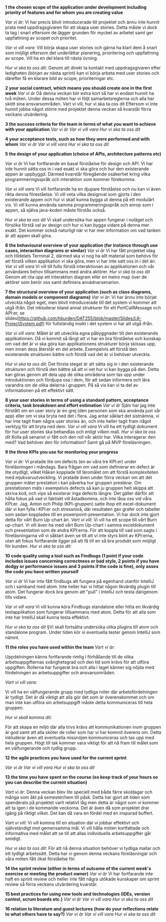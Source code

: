**1 the chosen scope of the application under development including priority of features and for whom you are creating value**

*Var vi är:* Vi har precis blivit introducerade till projektet och ännu inte hunnit prata med uppdragsgivaren för att skapa user stories. Detta måste vi dock ta tag i snart eftersom de lägger grunden för mycket av arbetet samt ger uppfattning av scopet och prioritet.

*Var vi vill vara:* Vill börja skapa user stories och gärna ha klart dem å snart som möjligt eftersom det underlättar planering, prioritering och uppfattning av scope. Vill ha en del klara till nästa övning.

*Hur vi ska ta oss dit:* Genom att direkt ta kontakt med uppdragsgivaren efter ledigheten (början av nästa sprint) kan vi börja arbeta med user stories och därefter få en klarare bild av scope, prioriteringar etc.

**2 your social contract, which means you should create one in the first week**
*Var vi är*
Då denna veckan blir extra kort så har vi endast hunnit ha två möten. Under dessa möten har vi följt samarbetsreglerna och alla har skött sina ansvarsområden.
Vart vi vill, hur vi ska ta oss dit
Eftersom vi inte hunnit jobba något större med projektet denna veckan så kvarstår förra veckans utvärdering.

**3 the success criteria for the team in terms of what you want to achieve with your application**
*Var vi är*
*Var vi vill vara*
*Hur vi ska ta oss dit*

**4 your acceptance tests, such as how they were performed and with whom**
*Var vi är*
*Var vi vill vara*
*Hur vi ska ta oss dit*

**5 the design of your application (choice of APIs, architecture patterns etc)**

*Var vi är* Vi har fortfarande en basal förståelse för design och API. Vi har inte hunnit sätta oss in i vad exakt vi ska göra och hur den existerande appen är uppbyggd. Därmed kvarstår föregående osäkerhet kring vilka programmeringsspråk och interaktion som kommer förekomma.

*Var vi vill vara* Vi vill fortfarande ha en djupare förståelse och nu kan vi även rikta denna föreståelse. Vi vill veta vilka designval som gjorts i den existerande appen och hur vi skall kunna bygga ut denna på ett modulärt vis. Vi vill kunna använda samma programmeringsspråk och anrop som i appen, så själva java-koden måste förstås
också.

*Hur vi ska ta oss dit* Vi skall undersöka hur appen fungerar i nuläget och försöka förstå val av design och hur vi kan bygga vidare på denna mer exakt. Det kommer också naturligt när vi har mer information om vad tanken är att appen skall göra.


**6 the behavioural overview of your application (for instance through use cases, interaction diagrams or similar)**
*Var vi är*
Vi har fått projektet idag och tilldelats Terminal 2, därmed ska vi nog ha allt material som behövs för att förstå vilken applikation vi ska göra, men vi har inte satt oss in i det än.
*Var vi vill vara*
Vi vill till fullo förstå interaktionan av applikationen och vår användares behov tillsammans med andra aktörer.
*Hur vi ska ta oss dit*
Genom att rita upp ett interaktion diagram eller en metro map över de aktörer som berör oss samt definiera anvädnarsenarion.

**7 the structural overview of your application (such as class diagrams, domain models or component diagrams)**
*Var vi är:*  Vi har ännu inte börjat utveckla något eget, men blivit introducerade till det system vi kommer att utgå ifrån. Det inkluderar bland annat strukturer för ett PortCallMessage och API:er, se slides(https://github.com/hburden/DAT255/blob/master/Slides/L6-ProjectSystem.pdf) för fullständig insikt i det system vi har att utgå ifrån.

*Var vi vill vara:* Målet är att utveckla egna påbyggnader till den existerande applikationen. Då vi kommit så långt att vi har en bra förståelse och kunskap om vad det är vi ska göra kan applikationens strukturer börja skissas upp, men innan dess återstår en del arbete. Exempelvis att förstå den existerande strukturen bättre och förstå vad det är vi behöver utveckla.  

*Hur vi ska ta oss dit:* Det första steget är att sätta sig in i den existerande strukturen och förstå den bättre så att vi vet hur vi kan bygga på den. Detta kan göras genom att dela upp de olika områdena som tas upp under introduktionen och fördjupa oss i dem, för att sedan informera och lära varandra om de olika delarna i gruppen. På så vis kan vi ta del av informationen på ett effektivt sätt.

**8 your user stories in terms of using a standard pattern, acceptance criteria, task breakdown and effort estimation**
*Var vi är*
Själv har jag inte förstått om en user story är en grej (den personen som ska använda just vår app) eller om vi ska bryta ned det i flera. Jag antar såklart det sistnämna, vi har inte tagit fram några user stories än, och inte heller tagit fram något verktyg för att bryta ned dem.
*Var vi vill vara*
Vi vill ha ett tydligt dokument för hur user stories ska behandlas och enligt vilken mall.
*Hur vi ska ta oss dit*
Kolla på senariot vi fått och den roll vår aktör har. Vilka interagerar den med? Vad behöver den för information? Samt gå på MVP föreläsningen.

**9 the three KPIs you use for monitoring your progress**

*Var vi är:*
Vi pratade lite om defects (en av våra tre KPI:er) under föreläsningen i måndags. Bara frågan om vad som definierar en defect är lite otydligt, vilket Håkan kopplade till läromålet om att förstå komplexiteten med mjukvaruutveckling. Vi pratade även under förra veckan om att det gruppen mäter prestation i kan påverka hur gruppen presterar. Om prestationen mäts i exempelvis defects så kan ju gruppen helt skippa att skriva kod, och vips så existerar inga defects längre. Det gäller därför att hålla fokus på vad vi faktiskt vill åstadkomma, och inte låsa oss vid våra KPI:er.
Jag, Anton och Philip (KPI-gruppen) satte ihop ett excel-dokument där vi kan fylla i KPI:er och stressnivå, där resultaten gav grafer och tabeller som sedan kopplades till en powerpoint-presentation. Vi har dock inte gjort detta för vårt Burn Up-chart än.
*Vart vi vill:*
Vi vill ha ett scope till vårt Burn up-chart. Vi vill även ha med vårt Burn Up-chart i samma exceldokument och presentation som de andra KPI:erna.
För att koppla till vad som sagts i föreläsningarna vill vi såklart även se till att vi inte styrs blint av KPI:erna, utan att fokus fortfarande ligger på att få till en så bra produkt som möjligt för kunden.
*Hur vi ska ta oss dit:*

**10 code quality using a tool such as Findbugs (1 point if your code includes issues concerning correctness or bad style, 2 points if you have dodgy or performance issues and 3 points if the code is fine), only asses the code you have written yourself**

*Var vi är* Vi har inte fått findbugs att fungera på egenhand utanför IntelliJ och i samband med atom. Inte heller har vi hittat någon likvärdig plugin till atom. Det fungerar dock bra genom att "pull" i IntelliJ och testa därigenom tills vidare.

*Var vi vill vara* Vi vill kunna köra Findbugs standalone eller hitta en likvärdig testapplikation som fungerar tillsammans med atom. Detta för att alla som inte har IntelliJ skall kunna testa effektivt.

*Hur vi ska ta oss dit* §Vi skall fortsätta undersöka olika plugins till atom och standalone program. Under tiden kör vi eventuella tester genom IntelliJ som nämnt.


**11 the roles you have used within the team**
*Vart vi är:*

Uppdelningen känns fortfarande rimlig i förhållande till de olika arbetsuppgifternas svårighetsgrad och den tid som krävs för att utföra uppgiften. Rollerna har fungerat bra och alla i laget känner sig nöjda med fördelningen av arbetsuppgifter och ansvarsområden.

*Vart vi vill vara:*

Vi vill ha en välfungerande grupp med tydliga roller där arbetsfördelningen är tydligt. Det är då viktigt att alla gör det som är överenskommet och om man inte kan utföra sin arbetsuppgift måste detta kommuniceras till hela gruppen.

*Hur vi skall komma dit:*

För att skapa en miljö där alla trivs krävs att kommunikationen inom gruppen är god samt att alla sköter de roller som har vi har kommit överens om. Detta inkluderar även att eventuella missnöjen kommuniceras och tas upp med hela gruppen. Högt till tak kommer vara viktigt för att nå fram till målet som en välfungerande och tydlig grupp.


**12 the agile practices you have used for the current sprint**

*Var vi är*
*Var vi vill vara*
*Hur vi ska ta oss dit*

**13 the time you have spent on the course (so keep track of your hours so you can describe the current situation)**

*Vart vi är:*
Denna veckan blev lite speciell med både färre skoldagar och många som åkt på semester/hem till påsk. Detta har gjort att tiden som spenderats på projektet varit relativt låg men detta är något som vi kommer att ta igen i de kommande veckorna. Det är även då som projektet drar igång på riktigt vilket. Det kan då vara en fördel med en insparad buffert.

*Vart vi vill:*
Vi vill komma till en situation där vi jobbar effektivt och självständigt mot gemensamma mål. Vi vill hålla möten kortfattade och informativa med målet att se till att allas individuella arbetsuppgifter går smidigt.

*Hur vi ska ta oss dit:*
För att nå denna situation behöver vi tydliga mallar och ett tydligt arbetssätt. Detta har vi genom denna veckans föreläsningar och våra möten fått ökat förståelse för.

**14 the sprint review (either in terms of outcome of the current week's exercise or meeting the product owner)**
*Var vi är*
Vi har fortfarande inte haft en sprint review och heller inte fått några utökade kunskaper om sprint review så förra veckans utvärdering kvarstår.

**15 best practices for using new tools and technologies (IDEs, version control, scrum boards etc.)**
*Var vi är*
*Var vi vill vara*
*Hur vi ska ta oss dit*

**16 relation to literature and guest lectures (how do your reflections relate to what others have to say?)**
*Var vi är*
*Var vi vill vara*
*Hur vi ska ta oss dit*
